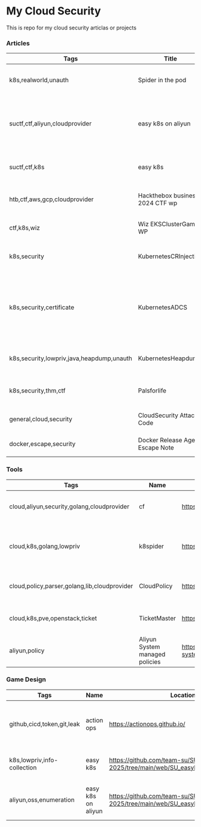 # My Cloud Security 

This is repo for my cloud security articlas or projects 

### Articles

|Tags|Title|Location|Description|
|---| --- | --- | ---|
|k8s,realworld,unauth| Spider in the pod |https://github.com/Esonhugh/Spider-in-the-Pod-How-to-Penetrate-Kubernetes-with-Low-or-No-Privileges| A document for lateral movemnet in the kubernetes without any priv|
|suctf,ctf,aliyun,cloudprovider| easy k8s on aliyun |https://github.com/team-su/SUCTF-2025/tree/main/web/SU_easyk8s_on_aliyun/writeup| The official writeup of easy k8s on aliyun in SUCTF 2025, attack oss with ECS RAM Role and aliyun cli |
|suctf,ctf,k8s| easy k8s |https://github.com/team-su/SUCTF-2025/tree/main/web/SU_easyk8s/writeup| The official writeup of easy k8s in SUCTF 2025|
|htb,ctf,aws,gcp,cloudprovider|Hackthebox business 2024 CTF wp|https://github.com/Esonhugh/HTB-BusinessCTF-2024-Cloud| The writeup for the Hackthebox business 2024 CTF wp|
|ctf,k8s,wiz|Wiz EKSClusterGame WP|https://github.com/Esonhugh/WizEKSClusterGame|The writeup of EKSCluster Game|
|k8s,security|KubernetesCRInjection|https://github.com/Esonhugh/KubernetesCRInjection|Kubernetes Common/Custom Resources injection Attack|
|k8s,security,certificate|KubernetesADCS|https://github.com/Esonhugh/KubernetesCS|Kubernetes has its own "ADCS", kubernetes ceritification security -- How To Backdoor a Kubernetes in silence and more persistent?|
|k8s,security,lowpriv,java,heapdump,unauth|KubernetesHeapdump|https://github.com/Esonhugh/SpringCloudHeapdump|how to get a cluster admin with heapdump of spring cloud|
|k8s,security,thm,ctf| Palsforlife| https://eson.ninja/pentest-learning/Tryhackme-Palsforlife/| My frist Kubernetes Hacking experience|
|general,cloud,security|CloudSecurity Attack Code|https://github.com/Esonhugh/Attack_Code|My frist article for people begin the cloud|
|docker,escape,security|Docker Release Agent Escape Note|https://github.com/Esonhugh/Docker-Release-Agent-Escape|My first step of docker escape research|

### Tools

|Tags|Name|Location|Description|
|---|---| ---|---|
|cloud,aliyun,security,golang,cloudprovider|cf|https://github.com/teamssix/cf|DEPRECATED: Cloud Hacking tools for AKSK abusing(Targeted Aliyun/TencentCloud...)|
|cloud,k8s,golang,lowpriv|k8spider|https://github.com/Esonhugh/k8spider|A k8s low privilige tool for pentest, you can use it for service discovery and other attack without any priv of RBAC|
|cloud,policy,parser,golang,lib,cloudprovider|CloudPolicy|https://github.com/Esonhugh/CloudPolicy|A tools for parse AWS like policy and generate the policy in a more golang way|
|cloud,k8s,pve,openstack,ticket|TicketMaster|https://github.com/Esonhugh/TicketMaster| A tool for you to using certifate private key to generate a forged tickets|
|aliyun,policy| Aliyun System managed policies|https://github.com/Esonhugh/aliyun-system-manage|a project for u to get aliyun managed policies|

### Game Design

|Tags|Name|Location|Description|
|---|---| ---|---|
|github,cicd,token,git,leak|action ops|https://actionops.github.io/| a little game of github action ops abusing attack|
|k8s,lowpriv,info-collection| easy k8s |https://github.com/team-su/SUCTF-2025/tree/main/web/SU_easyk8s/writeup| Game of easy k8s in SUCTF 2025|
|aliyun,oss,enumeration| easy k8s on aliyun |https://github.com/team-su/SUCTF-2025/tree/main/web/SU_easyk8s_on_aliyun/writeup| Game of easy k8s on aliyun in SUCTF 2025|
